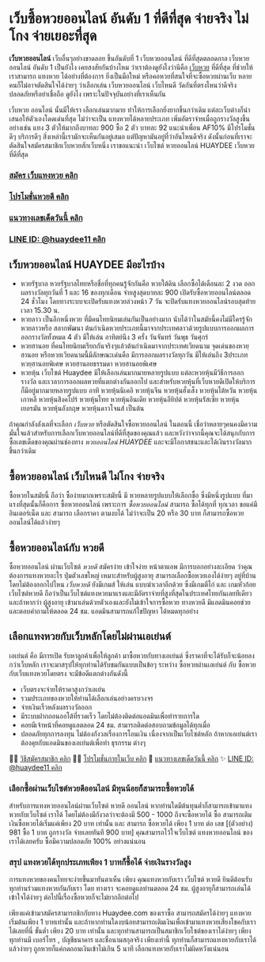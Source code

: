 # เว็บซื้อหวยออนไลน์ อันดับ 1 ที่ดีที่สุด จ่ายจริง ไม่โกง จ่ายเยอะที่สุด

 **เว็บหวยออนไลน์** เว็บอื่นๆอย่างขาดลอย ขึ้นอันดับที่ 1 เว็บหวยออนไลน์ ที่ดีที่สุดตลอดกาล
 เว็บหวยออนไลน์ อันดับ 1 เป็นยังไง เคยสงสัยกันบ้างไหม ว่าเราต้องดูยังไงว่านีคือ [เว็บหวย](https://huaydee.net/) ที่ดีที่สุด ที่ช่วยให้เราสามารถ แทงหวย ได้อย่างที่ต้องการ ยิ่งเป็นมือใหม่ หรือคอหวยที่สนใจที่จะซื้อหวยผ่านเว็บ หลายคนก็ไม่อาจตัดสินใจได้ง่ายๆ ว่าเลือกเล่น เว็บหวยออนไลน์ เว็บไหนดี วัดกันที่ตรงไหนว่าดีจริง ปลอดภัยหรือย่าเชื่อถือ ดูยังไง เพราะในปัจจุบันอย่างที่เราเห็นกัน

เว็บหวย ออนไลน์ นั้นมีให้เรา เลือกเล่นมากมาย ทำให้การเลือกยิ่งยากขึ้นกว่าเดิม แต่ละเว็บต่างก็นำเสนอให้ตัวเองโดดเด่นที่สุด ไม่ว่าจะเป็น แทงหวยได้หลายประเภท เพิ่มอัตราจ่ายเมื่อถูกรางวัลสูงขึ้นอย่างเช่น แทง 3 ตัวให้มากถึงบาทละ  900 ซื้อ 2 ตัว บาทละ 92 แนะนำเพื่อน AF10% มีโปรโมชั่นดีๆ บริการดีๆ สิ่งเหล่านี้เรามักจะเห็นกันอยู่เสมอ แต่ปัญหามันอยู่ที่ว่าอันไหนดีจริง ดังนั้นก่อนที่เราจะตัดสินใจสมัครสมาชิกเว็บหวยสักเว็บหนึ่ง เราขอแนะนำ เว็บไซต์ หวยออนไลน์ HUAYDEE เว็บหวย ที่ดีที่สุด


###  [สมัคร เว็บแทงหวย คลิก](https://huaydee.net/home/register/ "สมัครเว็บแทงหวย")

###  [โปรโมชั่นหวยดี คลิก](https://huaydee.net/home/promotion/)

###  [แนวทางเลขเด็ดวันนี้ คลิก](https://huaydee.net/)

###  [LINE ID: @huaydee11 คลิก](https://line.me/R/ti/p/@huaydee)

## เว็บหวยออนไลน์ HUAYDEE มีอะไรบ้าง
- หวยรัฐบาล หวยรัฐบาลไทยหรือชื่อที่ทุกคนรู้จักกันคือ หวยใต้ดิน เลือกซื้อได้เดือนละ 2 งวด ออกผลรางวัลทุกวันที่ 1 และ 16 ของทุกเดือน จ่ายสูงสุดบาทละ 900 เปิดรับซื้อหวยออนไลน์ตลอด 24 ชั่วโมง โดยทางระบบจะเปิดรับแทงหวยล่วงหน้า 7 วัน จะปิดรับแทงหวยออนไลน์รอบสุดท้าย เวลา 15.30 น.
- หวยลาว เป็นอีกหนึ่งหวย ที่มีคนไทยนิยมเล่นกันเป็นอย่างมาก นับได้ว่าในสมัยนี้คงไม่มีใครรู้จักหวยลาวหรือ สลากพัฒนา ต้นกำเนิดหวยประเภทนี้มาจากประเทศลาวด้วยรูปแบบการออกผลการออกรางวัลทั้งหมด 4 ตัว มีให้เล่น อาทิตย์นึง 3 ครั่ง วันจันทร์ วันพุธ วันศุกร์
- หวยฮานอย ที่คนไทยนิยมเรียกกันจริงๆแล้วต้นกำเนิดมาจากประเทศเวียดนาม จุดเด่นของหวยฺฮานอย หรือหวยเวียดนามนี้มีลักษณะเด่นคือ มีการออกผลรางวัลทุกวัน มีให้เล่นถึง 3ประเภท หวยฺฮานอยพิเศษ หวยฮานอยธรรมดา หวยฮานอยพิเศษ
- หวยหุ้น เว็บไซต์ Huaydee มีให้เลือกเล่นมากมายหลายรูปแบบ แต่ละหวยหุ้นมีวิธีการออกรางวัล และเวลาการออกผลหวยที่แตกต่างกันออกไป และสำหรับหวยหุ้นที่เว็บหวยดีเปิดให้บริการก็มีอยู่มากมายหลายรูปแบบ อาทิ หวยหุ้นนิเคอิ หวยหุ้นจีน หวยหุ้นฮั่งเส็ง หวยหุ้นไต้หวัน หวยหุ้นเกาหลี หวยหุ้นสิงคโปร์ หวยหุ้นไทย หวยหุ้นอินเดีย หวยหุ้นอียิปต์ หวยหุ้นรัสเซีย หวยหุ้นเยอรมัน หวยหุ้นอังกฤษ หวยหุ้นดาวโจนส์ เป็นต้น

ถ้าคุณกำลังลังเลที่จะเลือก *เว็บหวย* หรือตัดสินใจซื้อหวยออนไลน์ ในตอนนี้ เชื่อว่าหลายๆคนคงมีความมั่นใจแล้วสำหรับการเลือกเว็บหวยออนไลน์ที่ดีที่สุดของคุณแล้ว และหวังว่าจากนี้คุณจะได้สนุกกับการซื้อเลขเด็ดของคุณผ่านช่องทาง *หวยออนไลน์ HUAYDEE* และจะมีโอกาสชนะและได้เงินรางวัลมากขึ้นกว่าเดิม

## ซื้อหวยออนไลน์ เว็บไหนดี ไม่โกง จ่ายจริง

ซื้อหวยในสมัยนี้ ถือว่า ซื้อง่ายมากเพราะสมัยนี้ มี หวยหลายรูปแบบให้เลือกซื้อ ซึ่งมีหนึ่งรูปแบบ ที่มาแรงที่สุดนั้นก็คือการ ซื้อหวยออนไลน์ เพราะการ *ซื้อหวยออนไลน์* สามารถ ซื้อได้ทุกที่ ทุกเวลา ขอแค่มีอินเตอร์เน็ต และ สามารถ เลือกราคา ตามงบได้ ไม่ว่าจะเป็น 20 หรือ 30 บาท ก็สามารถซื้อหวยออนไลน์ได้แล้วง่ายๆ


## ซื้อหวยออนไลน์กับ หวยดี

ซื้อหวยออนไลน์ ผ่านเว็บไซต์ *หวยดี* สมัครง่าย เข้าใจง่าย หน้าตาแอพ มีการบอกอย่างละเอียด ว่าคุณต้องการแทงหวยอะไร ปุ่มตัวเลขใหญ่ เหมาะสำหรับผู้สูงอายุ สามารถเลือกซื้อหวยเองได้ง่ายๆ อยู่ที่บ้านโดยไม่ต้องออกไปไหน *เว็บหวยดี* ยังมีเกมส์ ให้เล่น แบบฆ่าเวลาอีกด้วย ซึ่งมีเกมตีไก่ และ เกมหัวก้อย เว็บไซต์หวยดี ถือว่าเป็นเว็บไซต์แทงหวยมาแรงและมีอัตราจ่ายที่สูงที่สุดในประเทศไทยกันเลยทีเดียว และถ้าหากว่า ผู้สูงอายุ เข้ามาเล่นด้วยตัวเองและยังไม่เข้าใจการซื้อหวย ทางหวยดี มีแอดมินคอยช่วยและตอบคำถามให้ตลอด 24 ชม. แอดมินสามารถแก้ไขปัญหา ได้หมดทุกอย่าง

## เลือกแทงหวยกับเว็บหลักโดยไม่ผ่านเอเย่นต์

เอเย่นต์ คือ มีการเปิด รับหาลูกค้าเพื่อให้ลูกค้า มาซื้อหวยกับทางเอเย่นต์ ซึ่งราคาที่จะได้รับก็จะน้อยลงกว่าเว็บหลัก เราจะมาสรุปให้ทุกท่านได้รับชมกันแบบเป็นข้อๆ ระหว่าง ซื้อหวยผ่านเอเย่นต์ กับ ซื้อหวยกับเว็บแทงหวยโดยตรง จะมีข้อดีแตกต่างกันดังนี้

- เว็บตรงจะจ่ายให้ราคาสูงกว่าเอเย่น
- รวมประเภทของหวยให้ท่านได้เลือกเล่นอย่างครบวงจร
- จ่ายเงินเร็วหลังผลรางวัลออก
- มีระบบฝากถอนออโต้ที่รวดเร็ว โดยไม่ต้องติดต่อแอดมินเพื่อทำรายการใด
- คอยมีเจ้าหน้าที่คอยดูแลตลอด 24 ชม. สามารถติดต่อสอบถามข้อมูลได้ทุกเมื่อ
- ปลอดภัยทุกการลงทุน ไม่ต้องกังวลเรื่องการโอนเงิน เนื่องจากเป็นเว็บไซต์หลัก ถ้าหากเอเย่นต์เราต้องคุยกับแอดมินของเอเย่นต์เพื่อทำ ธุรกรรม ต่างๆ

👨‍🚀 [วิธีสมัครสมาชิก คลิก](https://huaydee.net/home/register/ "วิธีสมัครสมาชิก")
👩‍⚖️ [โปรโมชั่นภายในเว็บ คลิก](https://huaydee.net/home/promotion/)
🧝 [แนวทางเลขเด็ดวันนี้ คลิก](https://huaydee.net/)
✨ [LINE ID: @huaydee11 คลิก](https://line.me/R/ti/p/@huaydee)

### เลือกซื้อผ่านเว็บไซต์หวยดีออนไลน์ มีทุนน้อยก็สามารถซื้อหวยได้
สำหรับการแทงหวยออนไลน์ผ่านเว็บไซต์ หวยดี ออนไลน์ หากท่านใดมีต้นทุนต่ำก็สามารถเข้ามาแทงหวยกับเว็บไซต์ เราได้ โดยไม่ต้องมีกังวลว่าจะต้องมี 500 - 1000 ถึงจะซื้อหวยได้ ซื้อ สามารถเติมเงินซื้อหวยได้เริ่มแค่เพียง 20 บาท เท่านั้น และ สามารถ ซื้อหวยได้ เพียง 1 บาท ต่อ เลข [(ตัวอย่าง) 981 ซื้อ 1 บาท ถูกรางวัล จ่ายเลยทันที 900 บาท] คุณสามารถไว้ใจเว็บไซต์ แทงหวยออนไลน์ ของเราได้เลยครับ ซื้อมีความปลอดภัย 100% อย่างแน่นอน

### สรุป แทงหวยได้ทุกประเภทเพียง 1 บาทก็ซื้อได้ จ่ายเงินรางวัลสูง
การแทงหวยของคนไทยจะง่ายขึ้นมาทันตาเห็น เพียง คุณแทงหวยกับเรา เว็บไซต์ หวยดี ยินดีต้อนรับทุกท่านร่วมแทงหวยกันกับเรา โดย ทางเรา จะคอยดูแลท่านตลอด 24 ชม. ผู้สูงอายุก็สามารถเล่นได้เข้าใจได้ง่ายๆ ต่อไปนี้เรื่องซื้อหวยก็จะไม่ยากอีกต่อไป

เพียงแค่เข้ามาสมัครสามารถชิกกับทาง Huaydee.com ของเราซื้อ สามารถสมัครได้ง่ายๆ แทงหวยเริ่มต้นเพียง 1 บาทเท่านั้น และถ้าหากท่านใดงบน้อยสามารถเติมเงินเพื่อเข้ามาแทงหวยเสี่ยงโชคกับเราได้เลยที่นี่ ขั้นต่ำ เพียง 20 บาท เท่านั้น และทุกท่านสามารถเป็นสมาชิกเว็บไซต์ของเราได่ง่ายๆ เพียงทุกท่านมี เบอร์โทร , บัญชีธนาคาร และชื่อนามสกุลจริง เพียงเท่านี้ ทุกท่านก็สามารถแทงหวยกับเราได้แล้วง่ายๆ ถูกหวยก็แค่กดถอนเงินเข้าไม่เกิน 5 นาที เลือกแทงหวยกับเราไม่ผิดหวังแน่นอน
